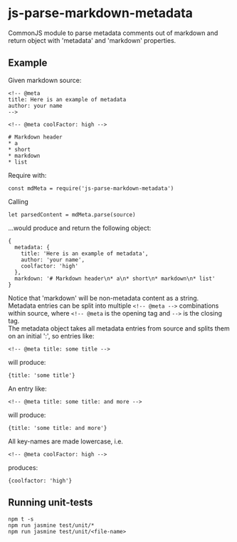 # js-parse-markdown-metadata
CommonJS module to parse metadata comments out of markdown and return object with 'metadata' and 'markdown' properties.

## Example
Given markdown source:

    <!-- @meta
    title: Here is an example of metadata
    author: your name
    -->

    <!-- @meta coolFactor: high -->

    # Markdown header
    * a
    * short
    * markdown
    * list

Require with:  

    const mdMeta = require('js-parse-markdown-metadata')

Calling  

    let parsedContent = mdMeta.parse(source)


...would produce and return the following object:

    {
      metadata: {
        title: 'Here is an example of metadata',
        author: 'your name',
        coolfactor: 'high'
      },
      markdown: '# Markdown header\n* a\n* short\n* markdown\n* list'
    }

Notice that 'markdown' will be non-metadata content as a string.  
Metadata entries can be split into multiple `<!-- @meta -->` combinations
within source, where `<!-- @meta` is the opening tag and `-->` is the closing tag.  
The metadata object takes all metadata entries from source
and splits them on an initial ':', so entries like:

    <!-- @meta title: some title -->

will produce:

    {title: 'some title'}

An entry like:

    <!-- @meta title: some title: and more -->

will produce:

    {title: 'some title: and more'}

All key-names are made lowercase, i.e.

    <!-- @meta coolFactor: high -->

produces:

    {coolfactor: 'high'}


## Running unit-tests
`npm t -s`  
`npm run jasmine test/unit/*`  
`npm run jasmine test/unit/<file-name>`
